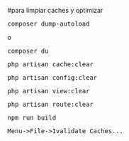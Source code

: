 #para limpiar caches y optimizar
<pre>composer dump-autoload</pre>
o
<pre>composer du</pre>
<pre>php artisan cache:clear</pre>
<pre>php artisan config:clear</pre>
<pre>php artisan view:clear</pre>
<pre>php artisan route:clear</pre>
<pre>npm run build</pre>
<pre>Menu->File->Ivalidate Caches...</pre>
#
